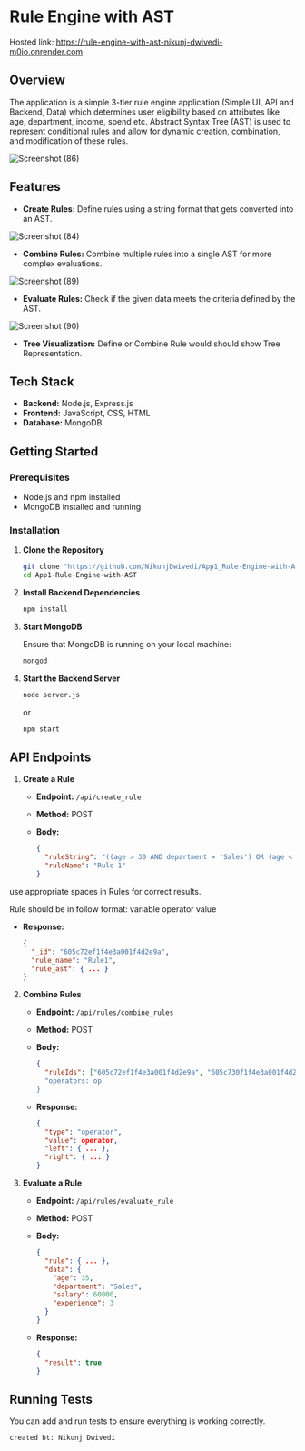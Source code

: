 # Rule Engine with AST
Hosted link: https://rule-engine-with-ast-nikunj-dwivedi-m0io.onrender.com

## Overview

The application is a simple 3-tier rule engine application (Simple UI, API and Backend, Data) which determines user eligibility based on attributes like age, department, income, spend etc. Abstract Syntax Tree (AST) is used to represent conditional rules and allow for dynamic creation, combination, and modification of these rules.


![Screenshot (86)](https://github.com/user-attachments/assets/f244252d-6f7d-4435-af8b-c7f7f44d4178)


## Features

- **Create Rules:** Define rules using a string format that gets converted into an AST.
  
![Screenshot (84)](https://github.com/user-attachments/assets/62c5ba89-cd29-42ae-8ff5-89e580633ba9)


- **Combine Rules:** Combine multiple rules into a single AST for more complex evaluations.
  
![Screenshot (89)](https://github.com/user-attachments/assets/3a85c5f2-93f7-4590-aae5-fedd01e09fc5)


- **Evaluate Rules:** Check if the given data meets the criteria defined by the AST.
  
![Screenshot (90)](https://github.com/user-attachments/assets/a3cc3a24-dbcc-47ce-84bb-fd1b0f1b2efd)



- **Tree Visualization:** Define or Combine Rule would should show Tree Representation.

## Tech Stack

- **Backend:** Node.js, Express.js
- **Frontend:** JavaScript, CSS, HTML
- **Database:** MongoDB

## Getting Started

### Prerequisites

- Node.js and npm installed
- MongoDB installed and running

### Installation

1. **Clone the Repository**
   ```bash
   git clone "https://github.com/NikunjDwivedi/App1_Rule-Engine-with-AST_Nikunj.git"
   cd App1-Rule-Engine-with-AST
   ```

2. **Install Backend Dependencies**

   ```bash
   npm install
   ```
   
3. **Start MongoDB**

   Ensure that MongoDB is running on your local machine:

   ```bash
   mongod
   ```

4. **Start the Backend Server**

   ```bash
   node server.js
   ```
   or
    ```bash
   npm start
   ```

## API Endpoints

1. **Create a Rule**
   - **Endpoint:** `/api/create_rule`
   - **Method:** POST
   - **Body:**

     ```json
     {
       "ruleString": "((age > 30 AND department = 'Sales') OR (age < 25 AND department = 'Marketing')) AND (salary > 50000 OR experience > 5)",
       "ruleName": "Rule 1"
     }
     ```
use appropriate spaces in Rules for correct results.

Rule should be in follow format:
variable operator value 

   - **Response:**

     ```json
     {
       "_id": "605c72ef1f4e3a001f4d2e9a",
       "rule_name": "Rule1",
       "rule_ast": { ... }
     }
     ```

2. **Combine Rules**
   - **Endpoint:** `/api/rules/combine_rules`
   - **Method:** POST
   - **Body:**

     ```json
     {
       "ruleIds": ["605c72ef1f4e3a001f4d2e9a", "605c730f1f4e3a001f4d2e9b"]
       "operators: op
     }
     ```
   - **Response:**

     ```json
     {
       "type": "operator",
       "value": operator,
       "left": { ... },
       "right": { ... }
     }
     ```

3. **Evaluate a Rule**
   - **Endpoint:** `/api/rules/evaluate_rule`
   - **Method:** POST
   - **Body:**

     ```json
     {
       "rule": { ... },
       "data": {
         "age": 35,
         "department": "Sales",
         "salary": 60000,
         "experience": 3
       }
     }
     ```
   - **Response:**

     ```json
     {
       "result": true
     }
     ```

## Running Tests

You can add and run tests to ensure everything is working correctly. 
```
created bt: Nikunj Dwivedi
